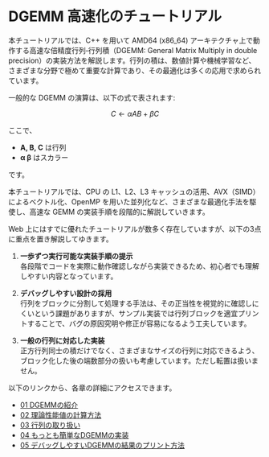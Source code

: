 # DGEMM 高速化のチュートリアル

本チュートリアルでは、C++ を用いて AMD64 (x86_64) アーキテクチャ上で動作する高速な倍精度行列‐行列積（DGEMM: General Matrix Multiply in double precision）の実装方法を解説します。行列の積は、数値計算や機械学習など、さまざまな分野で極めて重要な計算であり、その最適化は多くの応用で求められています。

一般的な DGEMM の演算は、以下の式で表されます:

$$
C \gets \alpha A B + \beta C
$$

ここで、

- **A, B, C** は行列  
- **α β** はスカラー

です。

本チュートリアルでは、CPU の L1、L2、L3 キャッシュの活用、AVX（SIMD）によるベクトル化、OpenMP を用いた並列化など、さまざまな最適化手法を駆使し、高速な GEMM の実装手順を段階的に解説していきます。

Web 上にはすでに優れたチュートリアルが数多く存在していますが、以下の3点に重点を置き解説してゆきます。

1. **一歩ずつ実行可能な実装手順の提示**  
   各段階でコードを実際に動作確認しながら実装できるため、初心者でも理解しやすい内容となっています。

2. **デバッグしやすい設計の採用**  
   行列をブロックに分割して処理する手法は、その正当性を視覚的に確認しにくいという課題がありますが、サンプル実装では行列ブロックを適宜プリントすることで、バグの原因究明や修正が容易になるよう工夫しています。

3. **一般の行列に対応した実装**  
   正方行列同士の積だけでなく、さまざまなサイズの行列に対応できるよう、ブロック化した後の端数部分の扱いも考慮しています。ただし転置は扱いません。

以下のリンクから、各章の詳細にアクセスできます。

- [01 DGEMMの紹介](#01-dgemmの紹介)
- [02 理論性能値の計算方法](02_flops.md#02-理論性能値の計算方法)
- [03 行列の取り扱い](03_matrix.md#03-行列の取り扱い)
- [04 もっとも簡単なDGEMMの実装](04_dgemm_naive.md#03-もっとも簡単な-dgemmの実装)
- [05 デバッグしやすいDGEMMの結果のプリント方法](dgemm_debug_print.md#デバッグしやすいDGEMMの結果のプリント方法)

